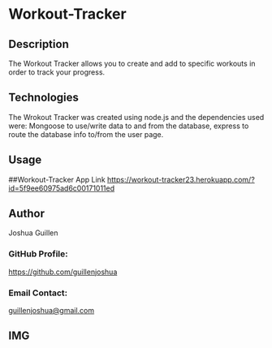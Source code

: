 # Workout-Tracker

## Description

The Workout Tracker allows you to create and add to specific workouts in order to track your progress.       

## Technologies
The Wrokout Tracker was created using node.js and the dependencies used were: Mongoose to use/write data to and from the database, express to route the database info to/from the user page.    

## Usage


##Workout-Tracker App Link
https://workout-tracker23.herokuapp.com/?id=5f9ee60975ad6c00171011ed

## Author
Joshua Guillen

### GitHub Profile: 
https://github.com/guillenjoshua

### Email Contact: 
guillenjoshua@gmail.com

## IMG
